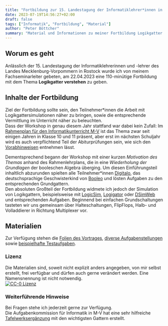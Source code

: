 ```yaml
---
title: "Fortbildung zur 15. Landestagung der Informatiklehrer*innen in MV"
date: 2023-07-19T14:56:27+02:00
draft: false
tags: ["Informatik", "Fortbildung", "Material"]
author: "Peter Böttcher"
summary: "Material und Informationen zu meiner Fortbildung Logikgatter verstehen."
---
```

## Worum es geht

Anlässlich der 15. Landestagung der Informatiklehrerinnen und
-lehrer des Landes Mecklenburg-Vorpommern in Rostock wurde ich von meinem Fachseminarleiter gebeten, am 22.04.2023 eine 110-minütige Fortbildung mit dem Thema **Logikgatter verstehen** zu geben.

## Inhalte der Fortbildung

Ziel der Fortbildung sollte sein, den Teilnehmer*innen die Arbeit mit Logikgattersimulationen näher zu bringen, sowie die entsprechende Vermittlung im Unterricht näher zu beleuchten.  
Dass der Workshop in genau diesem Jahr stattfand war dabei kein Zufall: Im [Rahmenplan für den Informatikunterricht M-V](https://www.bildung-mv.de/export/sites/bildungsserver/downloads/unterricht/rahmenplaene_allgemeinbildende_schulen/Informatik/RP_INFO_SEK2.pdf) ist das Thema zwar seit einigen Jahren in Klasse 10 und 11 präsent, aber erst im nächsten Schuljahr wird es auch verpflichtend Teil der Abiturprüfungen sein, wie sich den [Vorabhinweisen](https://www.bildung-mv.de/export/sites/bildungsserver/downloads/vorabhinweise/Vorabhinweise_ABI-AB_2024.pdf) entnehmen lässt.

Dementsprechend begann der Workshop mit einer kurzen *Motivation des Themas* anhand des Rahmenlehrplans, die in eine *Wiederholung der Grundlagen* der booleschen Algebra überging. Um diesen Einführungsteil inhaltlich abzurunden spielten alle Teilnehmer*innen [Digitalo](https://www.inf-schule.de/rechner/digitaltechnik/gatter/digitalo), das deutschsprachige Geschwisterkind von [Booleo](https://en.wikipedia.org/wiki/Booleo) und lösten Aufgaben zu den entsprechenden Grundgattern.  
Den absoluten Großteil der Fortbildung widmete ich jedoch der Simulation von Logikgattern, beispielsweise mit [LogicSim](http://www.tetzl.de/java_logic_simulator_de.html), [Logigator](https://logigator.com/) oder [DSimWeb](https://www.inf-schule.de/rechner/digitaltechnik/Simulatoren/DSimWeb/DSimWeb_Vollversion) und entsprechenden Aufgaben. Beginnend bei einfachen Grundschaltungen tasteten wir uns gemeinsam über Halteschaltungen, FlipFlops, Halb- und Volladdierer in Richtung Multiplexer vor.

## Materialien
Zur Verfügung stehen die [Folien des Vortrages](/vortrag-landestagung/Vortrag.pdf), [diverse Aufgabenstellungen](/vortrag-landestagung/Aufgabenblatt.pdf) sowie [beispielhafte Testaufgaben](/vortrag-landestagung/Test.pdf).
### Lizenz
Die Materialien sind, soweit nicht explizit anders angegeben, von mir selbst erstellt, frei verfügbar und dürfen auch gerne verändert werden. Eine Namensnennung ist nicht notwendig.  
[![CC-0 Lizenz](/cc-zero-badge.png)](https://creativecommons.org/share-your-work/public-domain/cc0/)
### Weiterführende Hinweise
Bei Fragen stehe ich jederzeit gerne zur Verfügung.  
Die Aufgabenkommission für Informatik in M-V hat eine sehr hilfreiche [Tafelwerksergänzung](/vortrag-landestagung/Gatter.pdf) mit den wichtigsten Gattern erstellt.